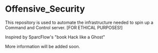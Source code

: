 # Offensive_Security

 This repository is used to automate the infrastructure needed to spin up a Command and Control server. [FOR ETHICAL PURPOSES!]

 Inspired by SparcFlow's "book Hack like a Ghost"
 
 More information will be added soon.
